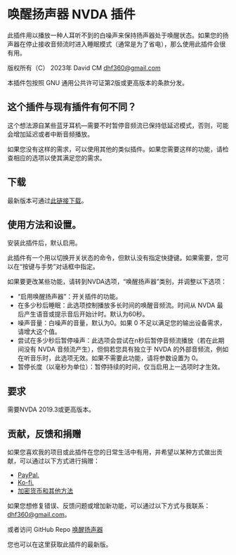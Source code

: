 # 唤醒扬声器 NVDA 插件 #

此插件用以播放一种人耳听不到的白噪声来保持扬声器处于唤醒状态。如果您的扬声器在停止接收音频流时进入睡眠模式（通常是为了省电），那么使用此插件会很有用。

版权所有（C） 2023年 David CM <dhf360@gmail.com>

本插件包按照 GNU 通用公共许可证第2版或更高版本的条款分发。

## 这个插件与现有插件有何不同？

这个想法源自某些蓝牙耳机—需要不时暂停音频流已保持低延迟模式，否则，可能会增加延迟或者中断音频播放。

如果您没有这样的需求，可以使用其他的类似插件。如果您需要这样的功能，请检查相应的选项以使其满足您的需求。

## 下载

最新版本可通过[此链接下载](https://davidacm.github.io/getlatest/gh/davidacm/WakeSpeaker)。

## 使用方法和设置。

安装此插件后，默认启用。

此插件有一个用以切换开关状态的命令，但默认没有指定快捷键。如果需要，您可以在“按键与手势”对话框中指定。

如果要更改某些功能，请转到NVDA选项，“唤醒扬声器”类别，并调整以下选项：

* “启用唤醒扬声器”：开关插件的功能。
* 在多少秒后睡眠：此选项控制播放多长时间的唤醒音频流。时间从 NVDA 最后产生语音或提示音后开始计时。默认为60秒。
* 噪声音量：白噪声的音量，默认为0。如果 0 不足以满足您的输出设备需求，请增大这个值。
* 尝试在多少秒后暂停噪声：此选项会尝试在n秒后暂停音频流播放（若在此期间没有 NVDA 音频流产生），但倘若您具有独立于 NVDA 的外部音频流，例如在听音乐时，此选项无效。如果不需要此功能，请将参数设置为 0。
* 暂停长度（以毫秒为单位）：暂停持续的时间，仅当启用上一选项时才生效。

## 要求

需要NVDA 2019.3或更高版本。

## 贡献，反馈和捐赠

如果您喜欢我的项目或此插件在您的日常生活中有用，并希望以某种方式做出贡献，可以通过以下方式进行捐赠：

* [PayPal.](https://paypal.me/davicm)
* [Ko-fi.](https://ko-fi.com/davidacm)
* [加密货币和其他方法](https://davidacm.github.io/donations/)

如果您想修复错误、反馈问题或增加新功能，可以通过以下方式与我联系： <dhf360@gmail.com>。

或者访问 GitHub Repo [唤醒扬声器](https://github.com/davidacm/WakeSpeaker)

您也可以在这里获取此插件的最新版。
